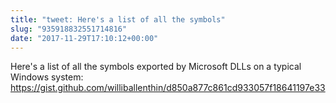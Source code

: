```yaml
---
title: "tweet: Here's a list of all the symbols"
slug: "935918832551714816"
date: "2017-11-29T17:10:12+00:00"
---
```

Here's a list of all the symbols exported by Microsoft DLLs on a typical Windows system: https://gist.github.com/williballenthin/d850a877c861cd933057f18641197e33